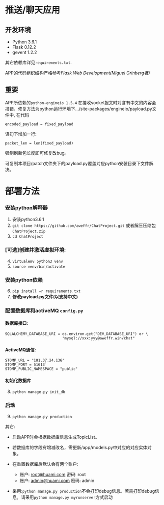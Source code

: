 # 推送/聊天应用

## 开发环境
- Python 3.6.1
- Flask 0.12.2
- gevent 1.2.2

其它依赖库详见`requirements.txt`.

APP的代码组织结构严格参考*Flask Web Development(Miguel Grinberg著)*

## 重要
APP所依赖的`python-engineio 1.5.4` 在接收socket报文时对含有中文的内容会报错，修复方法为python运行环境下.../site-packages/engineio/payload.py文件中, 在代码

```encoded_payload = fixed_payload```

语句下增加一行:

```packet_len = len(fixed_payload)```

强制刷新包长度即可修复改bug。

可复制本项目/patch文件夹下的payload.py覆盖对应python安装目录下文件解决。

# 部署方法
### 安装python解释器
1. 安装python3.6.1
2. `git clone https://github.com/aweffr/ChatProject.git`
或者解压压缩包`ChatProject.zip`
3. `cd ChatProject`

### [可选]创建并激活虚拟环境:
4. `virtualenv python3 venv`
5. `source venv/bin/activate`

### 安装python依赖
6. `pip install –r requirements.txt`
7. **修改payload.py文件(以支持中文)**

### 配置数据库和activeMQ `config.py`
#### 数据库接口:
```
SQLALCHEMY_DATABASE_URI = os.environ.get("DEV_DATABASE_URI") or \
                          "mysql://xxx:yyy@aweffr.win/chat"
```
#### ActiveMQ通信:
```
STOMP_URL = "101.37.24.136"
STOMP_PORT = 61613`
STOMP_PUBLIC_NAMESPACE = "public"
```

#### 初始化数据库
8. `python manage.py init_db`

### 启动
9. `python manage.py production`

其它:

- 启动APP时会根据数据库信息生成TopicList。

- 若数据库的字段有增减改名，需更新/app/models.py中对应的对应实体对象。

- 在重置数据库后默认会有两个账户:
    - 账户: root@huami.com 密码: root
    - 账户: admin@huami.com 密码: admin
    
- 采用:`python manage.py production`不会打印debug信息。若需打印debug信息，请采用`python manage.py myrunserver`方式启动